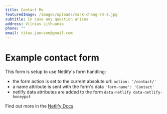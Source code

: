 ```yaml
---
title: Contact Me
featuredImage: /images/uploads/mark-chang-74-3.jpg
subtitle: In case any question arises
address: Vilnius Lithuania
phone: ""
email: titas.januson@gmail.com
---
```


# Example contact form

This form is setup to use Netlify's form handling:

* the form action is set to the current absolute url: `action: '/contact/'`
* a name attribute is sent with the form's data `'form-name': 'Contact'`
* netlify data attributes are added to the form `data-netlify data-netlify-honeypot`

Find out more in the [Netlify Docs](https://www.netlify.com/docs/form-handling/).
